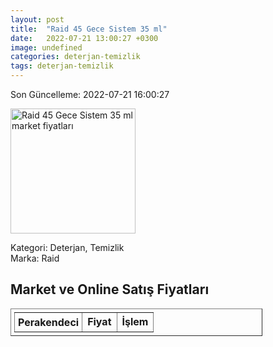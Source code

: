 ```yaml
---
layout: post
title:  "Raid 45 Gece Sistem 35 ml"
date:   2022-07-21 13:00:27 +0300
image: undefined
categories: deterjan-temizlik
tags: deterjan-temizlik
---
```


Son Güncelleme: 2022-07-21 16:00:27

<img src="undefined" width="200" alt="Raid 45 Gece Sistem 35 ml market fiyatları" />

Kategori: Deterjan, Temizlik
<br />
Marka: Raid

<h2>Market ve Online Satış Fiyatları</h2>

<table border="1" style="padding: 5px;width:80%;">
  <tr>
    <td style="padding: 5px;"><strong>Perakendeci</strong></td>
    <td><strong>Fiyat</strong></td>
    <td><strong>İşlem</strong></td>
  </tr>
  
</table>
